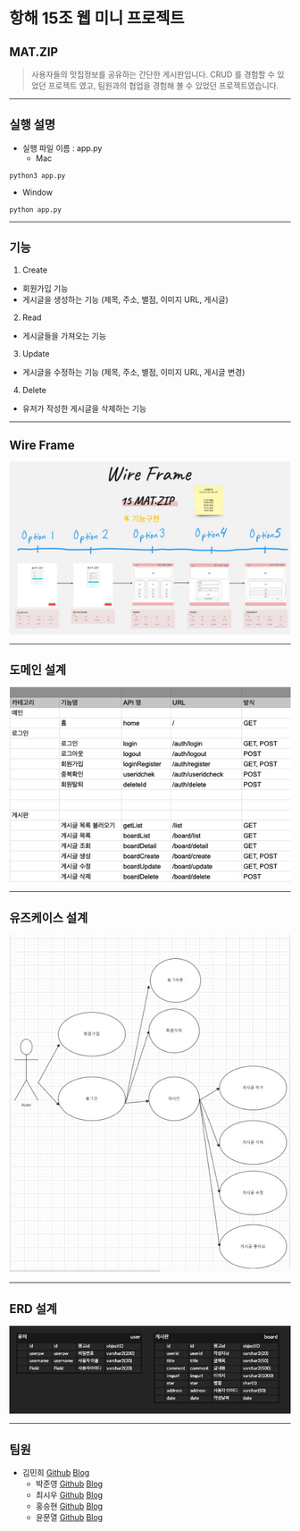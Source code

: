 # 항해 15조 웹 미니 프로젝트


## MAT.ZIP

> 사용자들의 맛집정보를 공유하는 간단한 게시판입니다.
> CRUD 를 경험할 수 있었던 프로젝트 였고, 팀원과의 협업을 경험해 볼 수 있었던 프로젝트였습니다.

------------

## 실행 설명

+ 실행 파일 이름 : app.py
  + Mac
```
python3 app.py
```
  + Window
```
python app.py
```

------------

## 기능

1. Create
  + 회원가입 기능
  + 게시글을 생성하는 기능 (제목, 주소, 별점, 이미지 URL, 게시글)
2. Read
  + 게시글들을 가져오는 기능
3. Update
  + 게시글을 수정하는 기능 (제목, 주소, 별점, 이미지 URL, 게시글 변경)
4. Delete
  + 유저가 작성한 게시글을 삭제하는 기능

------------

## Wire Frame

![Image Error](upload/sa.jpg)

------------

## 도메인 설계

![Image Error](upload/domain.png)


------------

## 유즈케이스 설계

![Image Error](upload/use.png)

------------

## ERD 설계

![Image Error](upload/erd.png)

------------

## 팀원

+ 김민희  [Github](https://github.com/miinxxi) [Blog](https://miimee.tistory.com/)
  + 박준영 [Github](https://github.com/junyoung93) [Blog](https://java-develooooop.tistory.com/)
  + 최시우 [Github](https://github.com/siwoo1224) [Blog](https://pink-love-princess.tistory.com/)
  + 홍승현 [Github](https://github.com/hongsh429) [Blog](https://hongs429-blog.tistory.com/)
  + 윤문열 [Github](https://github.com/munyeol-Yoon) [Blog](https://muyeon95.tistory.com/)




